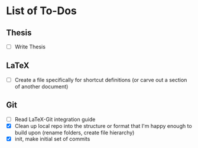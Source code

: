 # List of To-Dos

## Thesis

- [ ] Write Thesis

## LaTeX

- [ ] Create a file specifically for shortcut definitions (or carve out a section of another document)

## Git

- [ ] Read LaTeX-Git integration guide
- [x] Clean up local repo into the structure or format that I'm happy enough to build upon (rename folders, create file hierarchy)
- [x] init, make initial set of commits
